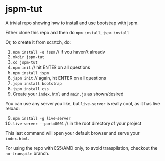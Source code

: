 # jspm-tut

A trivial repo showing how to install and use bootstrap with jspm.

Either clone this repo and then do `npm install`, `jspm install`

Or, to create it from scratch, do:

1. `npm install -g jspm` // if you haven't already
2. `mkdir jspm-tut`
3. `cd jspm-tut`
4. `npm init` // hit ENTER on all questions
5. `npm install jspm`
6. `jspm init` // again, hit ENTER on all questions
7. `jspm install bootstrap`
8. `jspm install css`
9. Create your `index.html` and `main.js` as shown/desired

You can use any server you like, but `live-server` is really cool, as it has live reload:

9. `npm install -g live-server`
10. `live-server --port=8001` // in the root directory of your project

This last command will open your default browser and serve your `index.html`.

For using the repo with ES5/AMD only, to avoid transpilation, checkout the `no-transpile` branch.


